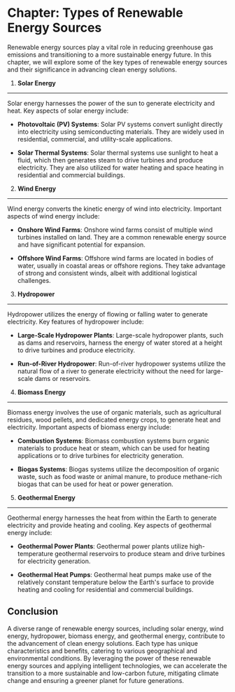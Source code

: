 Chapter: Types of Renewable Energy Sources
==========================================

Renewable energy sources play a vital role in reducing greenhouse gas emissions and transitioning to a more sustainable energy future. In this chapter, we will explore some of the key types of renewable energy sources and their significance in advancing clean energy solutions.

1. **Solar Energy**
-------------------

Solar energy harnesses the power of the sun to generate electricity and heat. Key aspects of solar energy include:

* **Photovoltaic (PV) Systems**: Solar PV systems convert sunlight directly into electricity using semiconducting materials. They are widely used in residential, commercial, and utility-scale applications.

* **Solar Thermal Systems**: Solar thermal systems use sunlight to heat a fluid, which then generates steam to drive turbines and produce electricity. They are also utilized for water heating and space heating in residential and commercial buildings.

2. **Wind Energy**
------------------

Wind energy converts the kinetic energy of wind into electricity. Important aspects of wind energy include:

* **Onshore Wind Farms**: Onshore wind farms consist of multiple wind turbines installed on land. They are a common renewable energy source and have significant potential for expansion.

* **Offshore Wind Farms**: Offshore wind farms are located in bodies of water, usually in coastal areas or offshore regions. They take advantage of strong and consistent winds, albeit with additional logistical challenges.

3. **Hydropower**
-----------------

Hydropower utilizes the energy of flowing or falling water to generate electricity. Key features of hydropower include:

* **Large-Scale Hydropower Plants**: Large-scale hydropower plants, such as dams and reservoirs, harness the energy of water stored at a height to drive turbines and produce electricity.

* **Run-of-River Hydropower**: Run-of-river hydropower systems utilize the natural flow of a river to generate electricity without the need for large-scale dams or reservoirs.

4. **Biomass Energy**
---------------------

Biomass energy involves the use of organic materials, such as agricultural residues, wood pellets, and dedicated energy crops, to generate heat and electricity. Important aspects of biomass energy include:

* **Combustion Systems**: Biomass combustion systems burn organic materials to produce heat or steam, which can be used for heating applications or to drive turbines for electricity generation.

* **Biogas Systems**: Biogas systems utilize the decomposition of organic waste, such as food waste or animal manure, to produce methane-rich biogas that can be used for heat or power generation.

5. **Geothermal Energy**
------------------------

Geothermal energy harnesses the heat from within the Earth to generate electricity and provide heating and cooling. Key aspects of geothermal energy include:

* **Geothermal Power Plants**: Geothermal power plants utilize high-temperature geothermal reservoirs to produce steam and drive turbines for electricity generation.

* **Geothermal Heat Pumps**: Geothermal heat pumps make use of the relatively constant temperature below the Earth's surface to provide heating and cooling for residential and commercial buildings.

Conclusion
----------

A diverse range of renewable energy sources, including solar energy, wind energy, hydropower, biomass energy, and geothermal energy, contribute to the advancement of clean energy solutions. Each type has unique characteristics and benefits, catering to various geographical and environmental conditions. By leveraging the power of these renewable energy sources and applying intelligent technologies, we can accelerate the transition to a more sustainable and low-carbon future, mitigating climate change and ensuring a greener planet for future generations.
